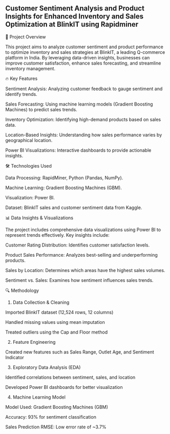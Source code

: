 ## Customer Sentiment Analysis and Product Insights for Enhanced Inventory and Sales Optimization at BlinkIT using Rapidminer

📌 Project Overview

This project aims to analyze customer sentiment and product performance to optimize inventory and sales strategies at BlinkIT, a leading Q-commerce platform in India. By leveraging data-driven insights, businesses can improve customer satisfaction, enhance sales forecasting, and streamline inventory management.

🔥 Key Features

Sentiment Analysis: Analyzing customer feedback to gauge sentiment and identify trends.

Sales Forecasting: Using machine learning models (Gradient Boosting Machines) to predict sales trends.

Inventory Optimization: Identifying high-demand products based on sales data.

Location-Based Insights: Understanding how sales performance varies by geographical location.

Power BI Visualizations: Interactive dashboards to provide actionable insights.

🛠️ Technologies Used

Data Processing: RapidMiner, Python (Pandas, NumPy).

Machine Learning: Gradient Boosting Machines (GBM).

Visualization: Power BI.

Dataset: BlinkIT sales and customer sentiment data from Kaggle.

📊 Data Insights & Visualizations

The project includes comprehensive data visualizations using Power BI to represent trends effectively. Key insights include:

Customer Rating Distribution: Identifies customer satisfaction levels.

Product Sales Performance: Analyzes best-selling and underperforming products.

Sales by Location: Determines which areas have the highest sales volumes.

Sentiment vs. Sales: Examines how sentiment influences sales trends.

🔍 Methodology

1. Data Collection & Cleaning

Imported BlinkIT dataset (12,524 rows, 12 columns)

Handled missing values using mean imputation

Treated outliers using the Cap and Floor method

2. Feature Engineering

Created new features such as Sales Range, Outlet Age, and Sentiment Indicator

3. Exploratory Data Analysis (EDA)

Identified correlations between sentiment, sales, and location

Developed Power BI dashboards for better visualization

4. Machine Learning Model

Model Used: Gradient Boosting Machines (GBM)

Accuracy: 93% for sentiment classification

Sales Prediction RMSE: Low error rate of ~3.7%
